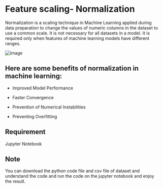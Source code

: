 # Feature scaling- Normalization
<p>Normalization is a scaling technique in Machine Learning applied during data preparation to change the values of numeric columns in the dataset to use a common scale. It is not necessary for all datasets in a model. It is required only when features of machine learning models have different ranges.</p>

![image](https://github.com/mohit72700/Machine-Learning-topics/assets/92523950/c583ffbc-79ca-4a05-965f-ab434c0a2ef8)
## Here are some benefits of normalization in machine learning:
* <p> Improved Model Performance</p>
* <p> Faster Convergence</p>
* <p> Prevention of Numerical Instabilities</p>
* <p> Preventing Overfitting </p>
## Requirement
<p> Jupyter Notebook</p>

## Note
You can download the python code file and csv file of dataset and understand the code and run the code on the jupyter notebook and enjoy the result.

